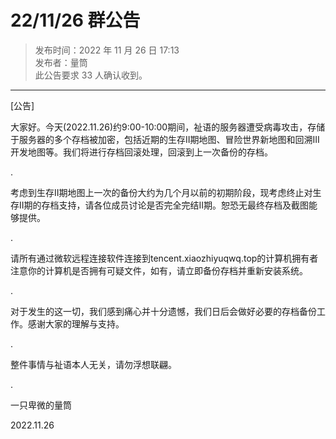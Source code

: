 # 22/11/26 群公告

> 发布时间：2022 年 11 月 26 日 17:13  
  发布者：量筒  
  此公告要求 33 人确认收到。

---

[公告]

大家好。今天(2022.11.26)约9:00-10:00期间，祉语的服务器遭受病毒攻击，存储于服务器的多个存档被加密，包括近期的生存II期地图、冒险世界新地图和回溯III开发地图等。我们将进行存档回滚处理，回滚到上一次备份的存档。

.

考虑到生存II期地图上一次的备份大约为几个月以前的初期阶段，现考虑终止对生存II期的存档支持，请各位成员讨论是否完全完结II期。恕恐无最终存档及截图能够提供。

.

请所有通过微软远程连接软件连接到tencent.xiaozhiyuqwq.top的计算机拥有者注意你的计算机是否拥有可疑文件，如有，请立即备份存档并重新安装系统。

.

对于发生的这一切，我们感到痛心并十分遗憾，我们日后会做好必要的存档备份工作。感谢大家的理解与支持。

.

整件事情与祉语本人无关，请勿浮想联翩。

.

一只卑微的量筒

2022.11.26
